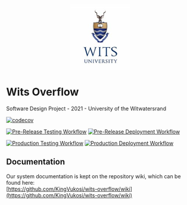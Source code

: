 <p align="center">
  <img src="assets/images/logo_square_small.jpg?raw=true" alt="Wits University"/>
</p>

# Wits Overflow

Software Design Project - 2021 - University of the Witwatersrand

[![codecov](https://codecov.io/gh/KingVukosi/wits-overflow/branch/main/graph/badge.svg?token=HZKUKBFPKA)](https://codecov.io/gh/KingVukosi/wits-overflow)

[![Pre-Release Testing Workflow](https://github.com/KingVukosi/wits-overflow/actions/workflows/pre-test.yml/badge.svg)](https://github.com/KingVukosi/wits-overflow/actions/workflows/pre-test.yml)
[![Pre-Release Deployment Workflow](https://github.com/KingVukosi/wits-overflow/actions/workflows/pre-deploy.yml/badge.svg)](https://github.com/KingVukosi/wits-overflow/actions/workflows/pre-deploy.yml)

[![Production Testing Workflow](https://github.com/KingVukosi/wits-overflow/actions/workflows/main-test.yml/badge.svg)](https://github.com/KingVukosi/wits-overflow/actions/workflows/main-test.yml)
[![Production Deployment Workflow](https://github.com/KingVukosi/wits-overflow/actions/workflows/main-deploy.yml/badge.svg)](https://github.com/KingVukosi/wits-overflow/actions/workflows/main-deploy.yml)

## Documentation

Our system documentation is kept on the repository wiki, which can be found here:\
[https://github.com/KingVukosi/wits-overflow/wiki](https://github.com/KingVukosi/wits-overflow/wiki)
